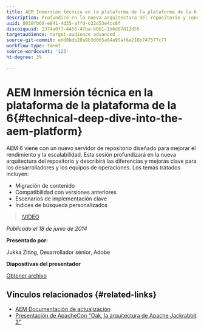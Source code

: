 ```yaml
---
title: AEM Inmersión técnica en la plataforma de la plataforma de la 6
description: Profundice en la nueva arquitectura del repositorio y conozca las diferencias y mejoras clave para los desarrolladores y equipos de operaciones.
uuid: 8038fb68-e841-4d35-affd-c32d53e4cc8f
discoiquuid: 1374a0f7-4456-47ba-b061-1b6d67d12d55
targetaudience: target-audience advanced
source-git-commit: edd0bdb28a9b3d065a64a95af6a216b747577c77
workflow-type: tm+mt
source-wordcount: '123'
ht-degree: 3%

---
```


# AEM Inmersión técnica en la plataforma de la plataforma de la 6{#technical-deep-dive-into-the-aem-platform}

AEM 6 viene con un nuevo servidor de repositorio diseñado para mejorar el rendimiento y la escalabilidad. Esta sesión profundizará en la nueva arquitectura del repositorio y describirá las diferencias y mejoras clave para los desarrolladores y los equipos de operaciones. Los temas tratados incluyen:

* Migración de contenido
* Compatibilidad con versiones anteriores
* Escenarios de implementación clave
* Índices de búsqueda personalizados

>[!VIDEO](https://video.tv.adobe.com/v/19518/?quality=9)

*Publicado el 18 de junio de 2014*

**Presentado por:**

Jukka Ziting, Desarrollador sénior, Adobe

**Diapositivas del presentador**

[Obtener archivo](assets/technical-deep-dive-of-the-aem-6-platform.pdf)

## Vínculos relacionados {#related-links}

* [AEM Documentación de actualización](http://docs.adobe.com/content/docs/en/aem/6-0/deploy/upgrade.html)
* [Presentación de ApacheCon &quot;Oak, la arquitectura de Apache Jackrabbit 3&quot;](http://www.slideshare.net/jukka/oak-the-architecture-of-apache-jackrabbit-3)
